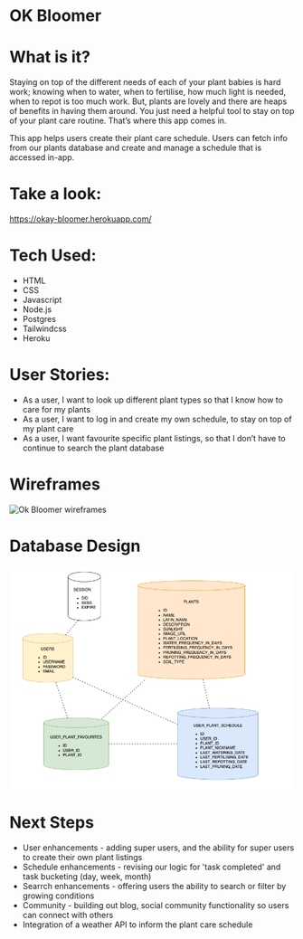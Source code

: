 # OK Bloomer

# What is it?

Staying on top of the different needs of each of your plant babies is hard work; knowing when to water, when to fertilise, how much light is needed, when to repot is too much work. But, plants are lovely and there are heaps of benefits in having them around. You just need a helpful tool to stay on top of your plant care routine. That’s where this app comes in.

This app helps users create their plant care schedule. Users can fetch info from our plants database and create and manage a schedule that is accessed in-app.

# Take a look:

https://okay-bloomer.herokuapp.com/

# Tech Used:

-   HTML
-   CSS
-   Javascript
-   Node.js
-   Postgres
-   Tailwindcss
-   Heroku

# User Stories:

-   As a user, I want to look up different plant types so that I know how to care for my plants
-   As a user, I want to log in and create my own schedule, to stay on top of my plant care
-   As a user, I want favourite specific plant listings, so that I don’t have to continue to search the plant database

# Wireframes

![Ok Bloomer wireframes](https://media.giphy.com/media/dQK5PmRLUtNWmGk1d1/giphy.gif)

# Database Design

![Database design](db-design.png)

# Next Steps

-   User enhancements - adding super users, and the ability for super users to create their own plant listings
-   Schedule enhancements - revising our logic for 'task completed' and task bucketing (day, week, month)
-   Searrch enhancements - offering users the ability to search or filter by growing conditions
-   Community - building out blog, social community functionality so users can connect with others
-   Integration of a weather API to inform the plant care schedule
